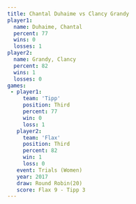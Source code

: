 ```yaml
---
title: Chantal Duhaime vs Clancy Grandy
player1:                
  name: Duhaime, Chantal
  percent: 77           
  wins: 0               
  losses: 1             
player2:                
  name: Grandy, Clancy  
  percent: 82           
  wins: 1               
  losses: 0             
games:
 - player1:         
     team: 'Tipp'   
     position: Third
     percent: 77    
     win: 0         
     loss: 1        
   player2:         
     team: 'Flax'   
     position: Third
     percent: 82    
     win: 1         
     loss: 0        
   event: Trials (Women) 
   year: 2017            
   draw: Round Robin(20) 
   score: Flax 9 - Tipp 3
---
```


